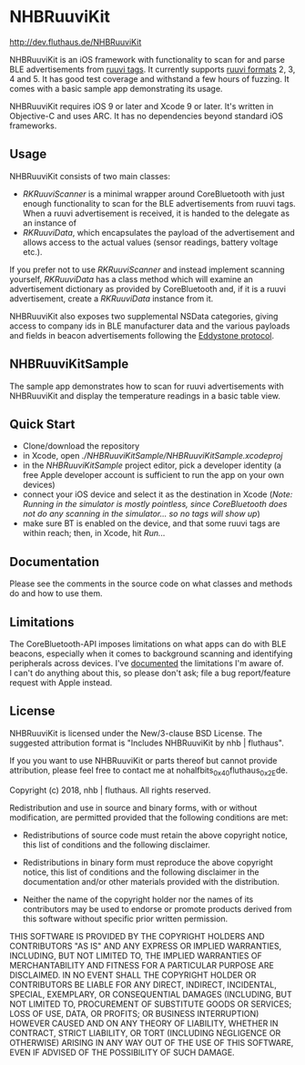 # NHBRuuviKit

<http://dev.fluthaus.de/NHBRuuviKit>

NHBRuuviKit is an iOS framework with functionality to scan for and parse BLE advertisements from [ruuvi tags](https://ruuvi.com). It currently supports [ruuvi formats](https://github.com/ruuvi/ruuvi-sensor-protocols) 2, 3, 4 and 5. It has good test coverage and withstand a few hours of fuzzing. It comes with a basic sample app demonstrating its usage.

NHBRuuviKit requires iOS 9 or later and Xcode 9 or later. It's written in Objective-C and uses ARC. It has no dependencies beyond standard iOS frameworks.

## Usage

NHBRuuviKit consists of two main classes:
  * _RKRuuviScanner_ is a minimal wrapper around CoreBluetooth with just enough functionality to scan for the BLE advertisements from ruuvi tags. When a ruuvi advertisement is received, it is handed to the delegate as an instance of
 * _RKRuuviData_, which encapsulates the payload of the advertisement and allows access to the actual values (sensor readings, battery voltage etc.).

If you prefer not to use _RKRuuviScanner_ and instead implement scanning yourself, _RKRuuviData_ has a class method which will examine an advertisement dictionary as provided by CoreBluetooth and, if it is a ruuvi advertisement, create a _RKRuuviData_ instance from it.

NHBRuuviKit also exposes two supplemental NSData categories, giving access to company ids in BLE manufacturer data and the various payloads and fields in beacon advertisements following the [Eddystone protocol](https://github.com/google/eddystone/blob/master/protocol-specification.md).

## NHBRuuviKitSample

The sample app demonstrates how to scan for ruuvi advertisements with NHBRuuviKit and display the temperature readings in a basic table view.

## Quick Start

 * Clone/download the repository
 * in Xcode, open _./NHBRuuviKitSample/NHBRuuviKitSample.xcodeproj_
 * in the _NHBRuuviKitSample_ project editor, pick a developer identity (a free Apple developer account is sufficient to run the app on your own devices)
 * connect your iOS device and select it as the destination in Xcode (_Note: Running in the simulator is mostly pointless, since CoreBluetooth does not do any scanning in the simulator... so no tags will show up_)
 * make sure BT is enabled on the device, and that some ruuvi tags are within reach; then, in Xcode, hit _Run..._

## Documentation

Please see the comments in the source code on what classes and methods do and how to use them.

## Limitations

The CoreBluetooth-API imposes limitations on what apps can do with BLE beacons, especially when it comes to background scanning and identifying peripherals across devices. I've [documented](http://corebeacons.fluthaus.com/#known-limitations "CoreBeacons | Limitations") the limitations I'm aware of.  
I can't do anything about this, so please don't ask; file a bug report/feature request with Apple instead.

## License

NHBRuuviKit is licensed under the New/3-clause BSD License. The suggested attribution format is "Includes NHBRuuviKit by nhb | fluthaus".

If you you want to use NHBRuuviKit or parts thereof but cannot provide attribution, please feel free to contact me at nohalfbits<sub>0x40</sub>fluthaus<sub>0x2E</sub>de.



Copyright (c) 2018, nhb | fluthaus.
All rights reserved.

Redistribution and use in source and binary forms, with or without
modification, are permitted provided that the following conditions are met:

* Redistributions of source code must retain the above copyright notice, this
  list of conditions and the following disclaimer.

* Redistributions in binary form must reproduce the above copyright notice,
  this list of conditions and the following disclaimer in the documentation
  and/or other materials provided with the distribution.

* Neither the name of the copyright holder nor the names of its
  contributors may be used to endorse or promote products derived from
  this software without specific prior written permission.

THIS SOFTWARE IS PROVIDED BY THE COPYRIGHT HOLDERS AND CONTRIBUTORS "AS IS"
AND ANY EXPRESS OR IMPLIED WARRANTIES, INCLUDING, BUT NOT LIMITED TO, THE
IMPLIED WARRANTIES OF MERCHANTABILITY AND FITNESS FOR A PARTICULAR PURPOSE ARE
DISCLAIMED. IN NO EVENT SHALL THE COPYRIGHT HOLDER OR CONTRIBUTORS BE LIABLE
FOR ANY DIRECT, INDIRECT, INCIDENTAL, SPECIAL, EXEMPLARY, OR CONSEQUENTIAL
DAMAGES (INCLUDING, BUT NOT LIMITED TO, PROCUREMENT OF SUBSTITUTE GOODS OR
SERVICES; LOSS OF USE, DATA, OR PROFITS; OR BUSINESS INTERRUPTION) HOWEVER
CAUSED AND ON ANY THEORY OF LIABILITY, WHETHER IN CONTRACT, STRICT LIABILITY,
OR TORT (INCLUDING NEGLIGENCE OR OTHERWISE) ARISING IN ANY WAY OUT OF THE USE
OF THIS SOFTWARE, EVEN IF ADVISED OF THE POSSIBILITY OF SUCH DAMAGE.